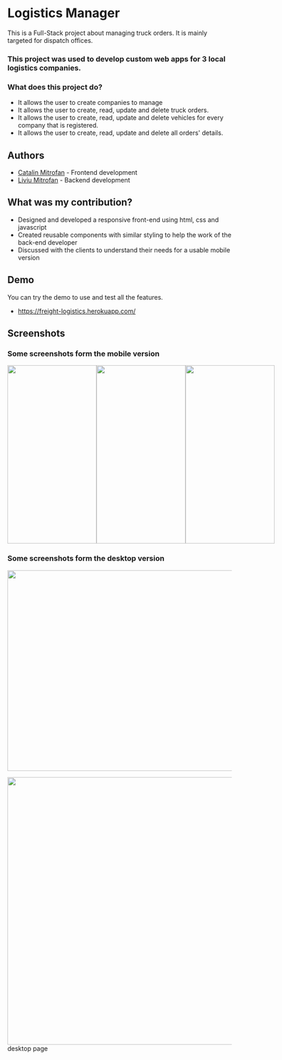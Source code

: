 # Logistics Manager

This is a Full-Stack project about managing truck orders. It is mainly targeted for dispatch offices.  
### This project was used to develop custom web apps for 3 local logistics companies. 
### What does this project do?
- It allows the user to create companies to manage
- It allows the user to create, read, update and delete truck orders.
- It allows the user to create, read, update and delete vehicles for every company that is registered.
- It allows the user to create, read, update and delete all orders' details.

## Authors

- [Catalin Mitrofan](https://github.com/Mitrogun) - Frontend development
- [Liviu Mitrofan](https://github.com/Liviujmk) - Backend development

## What was my contribution?

- Designed and developed a responsive front-end using html, css and javascript
- Created reusable components with similar styling to help the work of the back-end developer  
- Discussed with the clients to understand their needs for a usable mobile version

## Demo
You can try the demo to use and test all the features.
- https://freight-logistics.herokuapp.com/

## Screenshots
   ### Some screenshots form the mobile version
<p  style = " display:flex; justify-content:space-around;" >
  <img src="https://user-images.githubusercontent.com/92033795/204138604-7bffb68a-46d1-41f0-b30d-451323510e2b.jpeg" width="200" height="400" />
  <img src="https://user-images.githubusercontent.com/92033795/204138601-b9bb7fbe-518b-43ba-bd45-6c6d1c6c8775.jpeg" width="200" height="400" />
  <img src="https://user-images.githubusercontent.com/92033795/204138599-d089bd7e-ae21-43e2-bd02-f5902d4a9abc.jpeg" width="200" height="400" />
</p>

  ### Some screenshots form the desktop version

<p align="center" >
  <img src="https://user-images.githubusercontent.com/92033795/204139766-45824deb-827d-4983-b7d1-bc44b27d4b54.jpg" width="600" height="450" />
</p>
<img align="left" src="https://user-images.githubusercontent.com/92033795/204138593-5a8824b5-8eb4-4b2e-9f8c-48fa5715ff87.jpg" width="800" height="600" />
desktop page



